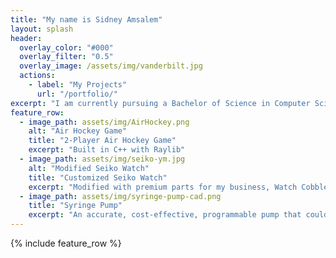 ```yaml
---
title: "My name is Sidney Amsalem"
layout: splash
header:
  overlay_color: "#000"
  overlay_filter: "0.5"
  overlay_image: /assets/img/vanderbilt.jpg
  actions:
    - label: "My Projects"
      url: "/portfolio/"
excerpt: "I am currently pursuing a Bachelor of Science in Computer Science at Vanderbilt University, with a minor in Digital Fabrication. I am passionate about technology, business, and their intersection."
feature_row:
  - image_path: assets/img/AirHockey.png
    alt: "Air Hockey Game"
    title: "2-Player Air Hockey Game"
    excerpt: "Built in C++ with Raylib"
  - image_path: assets/img/seiko-ym.jpg
    alt: "Modified Seiko Watch"
    title: "Customized Seiko Watch"
    excerpt: "Modified with premium parts for my business, Watch Cobblers LLC"
  - image_path: assets/img/syringe-pump-cad.png
    title: "Syringe Pump"
    excerpt: "An accurate, cost-effective, programmable pump that could effectively be introduced into a medical situation"
---
```


{% include feature_row %}

